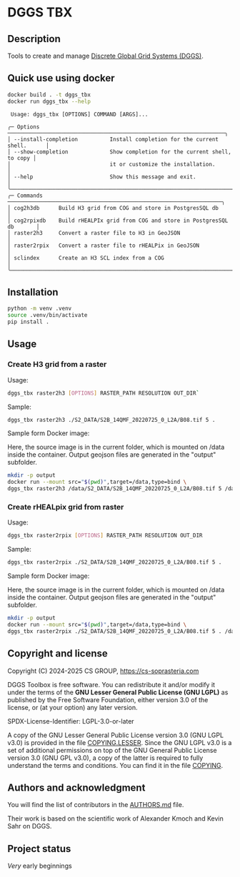 # DGGS TBX

## Description

Tools to create and manage
[Discrete Global Grid Systems (DGGS)](https://docs.ogc.org/as/20-040r3/20-040r3.html).

## Quick use using docker

```bash
docker build . -t dggs_tbx
docker run dggs_tbx --help
```

```text
 Usage: dggs_tbx [OPTIONS] COMMAND [ARGS]...

╭─ Options ────────────────────────────────────────────────────────────────────╮
│ --install-completion          Install completion for the current shell.      │
│ --show-completion             Show completion for the current shell, to copy │
│                               it or customize the installation.              │
│ --help                        Show this message and exit.                    │
╰──────────────────────────────────────────────────────────────────────────────╯
╭─ Commands ───────────────────────────────────────────────────────────────────╮
│ cog2h3db      Build H3 grid from COG and store in PostgresSQL db             │
│ cog2rpixdb    Build rHEALPIx grid from COG and store in PostgresSQL db       │
│ raster2h3     Convert a raster file to H3 in GeoJSON                         │
│ raster2rpix   Convert a raster file to rHEALPix in GeoJSON                   │
│ sclindex      Create an H3 SCL index from a COG                              │
╰──────────────────────────────────────────────────────────────────────────────╯
```

## Installation

```bash
python -m venv .venv
source .venv/bin/activate
pip install .
```

## Usage

### Create H3 grid from a raster

Usage:

```bash
dggs_tbx raster2h3 [OPTIONS] RASTER_PATH RESOLUTION OUT_DIR`
```

Sample:

```bash
dggs_tbx raster2h3 ./S2_DATA/S2B_14QMF_20220725_0_L2A/B08.tif 5 .
```
Sample form Docker image:

Here, the source image is in the current folder, which is mounted on /data
inside the container. Output geojson files are generated in the "output"
subfolder.

```bash
mkdir -p output
docker run --mount src="$(pwd)",target=/data,type=bind \
dggs_tbx raster2h3 /data/S2_DATA/S2B_14QMF_20220725_0_L2A/B08.tif 5 /data/output/
```

### Create rHEALpix grid from raster

Usage:

```bash
dggs_tbx raster2rpix [OPTIONS] RASTER_PATH RESOLUTION OUT_DIR
```

Sample:

```bash
dggs_tbx raster2rpix ./S2_DATA/S2B_14QMF_20220725_0_L2A/B08.tif 5 .
```

Sample form Docker image:

Here, the source image is in the current folder, which is mounted on /data
inside the container. Output geojson files are generated in the "output"
subfolder.

```bash
mkdir -p output
docker run --mount src="$(pwd)",target=/data,type=bind \
dggs_tbx raster2rpix ./S2_DATA/S2B_14QMF_20220725_0_L2A/B08.tif 5 . /data/output/
```

## Copyright and license

Copyright (C) 2024-2025 CS GROUP, <https://cs-soprasteria.com>

DGGS Toolbox is free software. You can redistribute it and/or modify it under
the terms of the **GNU Lesser General Public License (GNU LGPL)** as published
by the Free Software Foundation, either version 3.0 of the license, or (at
your option) any later version.

SPDX-License-Identifier: LGPL-3.0-or-later

A copy of the GNU Lesser General Public License version 3.0 (GNU LGPL v3.0) is
provided in the file [COPYING.LESSER](COPYING.LESSER). Since the GNU LGPL v3.0
is a set of additional permissions on top of the GNU General Public License
version 3.0 (GNU GPL v3.0), a copy of the latter is required to fully
understand the terms and conditions. You can find it in the file
[COPYING](COPYING).

## Authors and acknowledgment

You will find the list of contributors in the [AUTHORS.md](AUTHORS.md) file.

Their work is based on the scientific work of Alexander Kmoch and Kevin Sahr
on DGGS.

## Project status

_Very_ early beginnings
